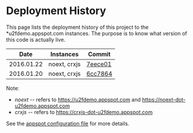 # Deployment History
This page lists the deployment history of this project to the *u2fdemo.appspot.com instances.  The purpose is to know what version of this code is actually live.

Date        | Instances    | Commit
----------- | ------------ | ---------
2016.01.22  | noext, crxjs | [7eece01](https://github.com/google/u2f-ref-code/tree/7eece01adcecc2cacb233703b0d8444ad75753f6)
2016.01.20  | noext, crxjs | [6cc7864](https://github.com/google/u2f-ref-code/tree/6cc7864999f70e2d18c18f6939442f0223058b2c)

Note:

* *noext* -- refers to https://u2fdemo.appspot.com and  https://noext-dot-u2fdemo.appspot.com
* *crxjs* -- refers to https://crxjs-dot-u2fdemo.appspot.com

See the [appspot configuration file](https://github.com/google/u2f-ref-code/blob/master/u2f-gae-demo/README.md) for more details.
